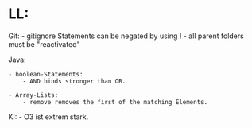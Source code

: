 # LL:

Git:
    - gitignore Statements can be negated by using !
        - all parent folders must be "reactivated"

Java:

    - boolean-Statements: 
        - AND binds stronger than OR.

    - Array-Lists:
        - remove removes the first of the matching Elements.

KI:
    - O3 ist extrem stark. 


